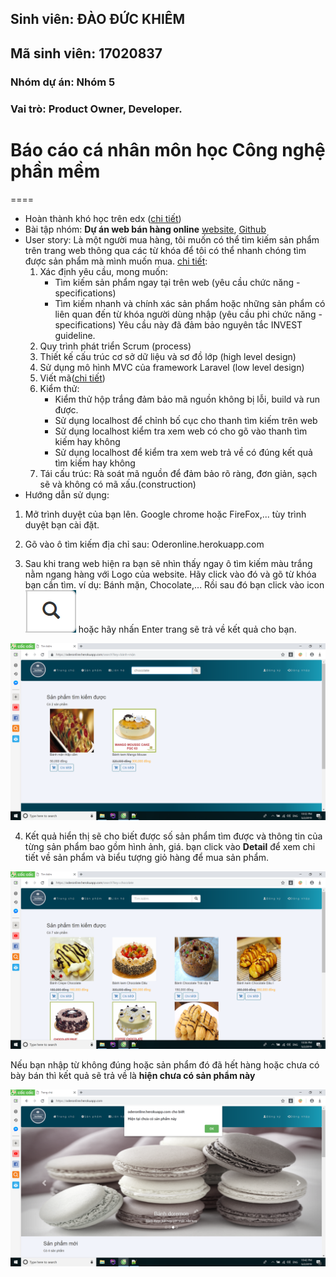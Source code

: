## Sinh viên: ĐÀO ĐỨC KHIÊM
## Mã sinh viên: 17020837
### Nhóm dự án: Nhóm 5
### Vai trò: Product Owner, Developer.

# Báo cáo cá nhân môn học Công nghệ phần mềm
====
* Hoàn thành khó học trên edx ([chi tiết](https://github.com/DaoDucKhiem/nhom-5/blob/master/DaoDucKhiem/SoftEng1x.jpg))
* Bài tập nhóm: **Dự án web bán hàng online** [website](http://Oderonline.herokuapp.com), [Github](https://github.com/DaoDucKhiem/nhom-5/tree/master/nhom-5)
* User story: Là một người mua hàng, tôi muốn có thể tìm kiếm sản phẩm trên trang web thông qua các từ khóa để tôi có thể nhanh chóng tìm được sản phẩm mà mình muốn mua.
	[chi tiết](https://github.com/DaoDucKhiem/nhom-5/issues/18):
	1) Xác định yêu cầu, mong muốn: 
		- Tìm kiếm sản phẩm ngay tại trên web (yêu cầu chức năng - specifications)
		- Tìm kiếm nhanh và chính xác sản phẩm hoặc những sản phẩm có liên quan đến từ khóa người dùng nhập (yêu cầu phi chức năng - specifications)
	Yêu cầu này đã đảm bảo nguyên tắc INVEST guideline.
	2) Quy trình phát triển Scrum (process)
	3) Thiết kế cấu trúc cơ sở dữ liệu và sơ đồ lớp (high level design)
	4) Sử dụng mô hình MVC của framework Laravel (low level design)
	5) Viết mã([chi tiết](https://github.com/DaoDucKhiem/nhom-5/blob/master/nhom-5/OderOnline/app/Http/Controllers/PageController.php))
	6) Kiểm thử:
		- Kiểm thử hộp trắng đảm bảo mã nguồn không bị lỗi, build và run được.
		- Sử dụng localhost để chỉnh bố cục cho thanh tìm kiếm trên web
		- Sử dụng localhost kiểm tra xem web có cho gõ vào thanh tìm kiếm hay không
		- Sử dụng localhost để kiểm tra xem web trả về có đúng kết quả tìm kiếm hay không
	7) Tái cấu trúc: Rà soát mã nguồn để đảm bảo rõ ràng, đơn giản, sạch sẽ và không có mã xấu.(construction)
* Hướng dẫn sử dụng:
1. Mở trình duyệt của bạn lên. Google chrome hoặc FireFox,... tùy trình duyệt bạn cài đặt.

2. Gõ vào ô tìm kiếm địa chỉ sau: Oderonline.herokuapp.com

3. Sau khi trang web hiện ra bạn sẽ nhìn thấy ngay ô tìm kiếm màu trắng nằm ngang hàng với Logo của website. Hãy click vào đó và gõ từ khóa bạn cần tìm. ví dụ: Bánh mặn, Chocolate,...
Rồi sau đó bạn click vào icon ![search](look.png) hoặc hãy nhấn Enter trang sẽ trả về kết quả cho bạn.

![type keyword](typekeyword.png)

4. Kết quả hiển thị sẽ cho biết được số sản phẩm tìm được và thông tin của từng sản phẩm bao gồm hình ảnh, giá. bạn click vào **Detail** để xem chi tiết về sản phẩm và biểu tượng giỏ
hàng để mua sản phẩm.

![result](result.png)

Nếu bạn nhập từ không đúng hoặc sản phẩm đó đã hết hàng hoặc chưa có bày bán thì kết quả sẽ trả về là **hiện chưa có sản phẩm này**

![result1](result1.png)
